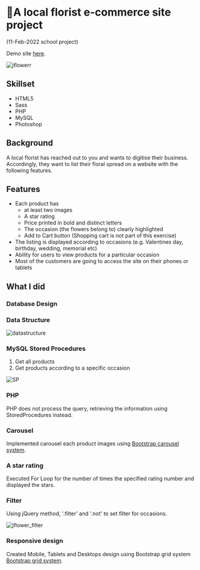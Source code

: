 # 🌹A local florist e-commerce site project

(11-Feb-2022 school project)

Demo site [here](https://jflower.yukayamamoto.me/).

![jflowerr](https://user-images.githubusercontent.com/84278263/182692169-a3a14dc7-42de-456b-be38-e0de39cd5ca6.gif)


## Skillset
- HTML5
- Sass
- PHP
- MySQL
- Photoshop



## Background
A local florist has reached out to you and wants to digitise their business. Accordingly, they want to list their floral spread on a website with the following features.


## Features
- Each product has
    - at least two images
    - A star rating
    - Price printed in bold and distinct letters
    - The occasion (the flowers belong to) clearly highlighted
    - Add to Cart button (Shopping cart is not part of this exercise)
- The listing is displayed according to occasions (e.g. Valentines day, birthday,
wedding, memorial etc)
- Ability for users to view products for a particular occasion
- Most of the customers are going to access the site on their phones or tablets

## What I did

### Database Design

### Data Structure
![datastructure](https://user-images.githubusercontent.com/84278263/182690921-7e5262a2-8796-422d-9d38-04f7ed6955a5.png)

### MySQL Stored Procedures
1. Get all products
2. Get products according to a specific occasion
    
![SP](https://user-images.githubusercontent.com/84278263/182687243-710afd1f-613e-4845-b3d0-26dfac463ce3.png)

### PHP
PHP does not process the query, retrieving the information using StoredProcedures instead.

### Carousel
Implemented carousel each product images using [Bootstrap carousel system](https://getbootstrap.com/docs/5.2/components/carousel/).

### A star rating
Executed For Loop for the number of times the specified rating number and displayed the stars.

### Filter
Using jQuery method, '.filter' and '.not' to set filter for occasions.

![jflower_filter](https://user-images.githubusercontent.com/84278263/182692227-c2d7e794-b20d-43d3-8e3d-f638bd4b7ee8.gif)

### Responsive design
Created Mobile, Tablets and Desktops design using Bootstrap grid system [Bootstrap grid system](https://getbootstrap.com/docs/5.0/layout/grid/).
